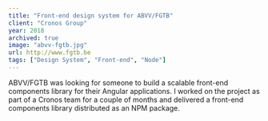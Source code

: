 ```yaml
---
title: "Front-end design system for ABVV/FGTB"
client: "Cronos Group"
year: 2018
archived: true
image: "abvv-fgtb.jpg"
url: http://www.fgtb.be
tags: ["Design System", "Front-end", "Node"]
---
```


ABVV/FGTB was looking for someone to build a scalable front-end components library for their Angular applications. I worked on the project as part of a Cronos team for a couple of months and delivered a front-end components library distributed as an NPM package.
